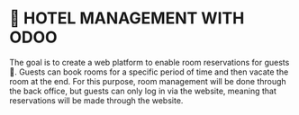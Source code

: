 # 💼 HOTEL MANAGEMENT WITH ODOO

The goal is to create a web platform to enable room reservations for guests👩. Guests can book rooms for a specific period of time and then vacate the room at the end.
For this purpose, room management will be done through the back office, but guests can only log in via the website, meaning that reservations will be made through the website.
